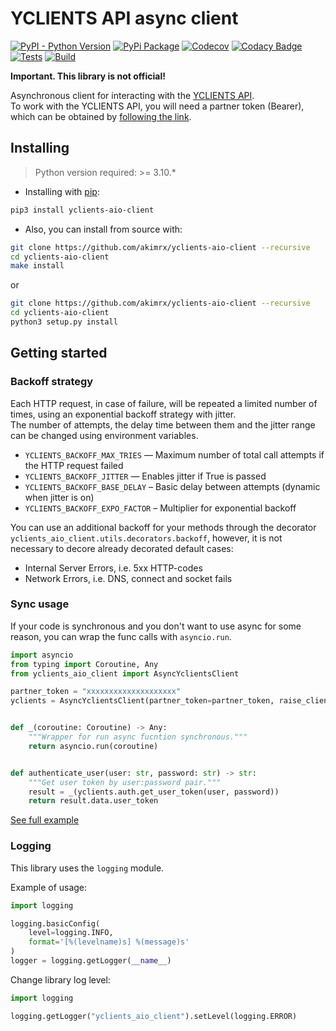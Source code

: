 # YCLIENTS API async client

[![PyPI - Python Version](https://img.shields.io/pypi/pyversions/yclients-aio-client.svg)](https://pypi.org/project/yclients-aio-client/)
[![PyPi Package](https://img.shields.io/pypi/v/yclients-aio-client.svg)](https://pypi.org/project/yclients-aio-client/)
[![Codecov](https://codecov.io/gh/akimrx/yclients-aio-client/branch/master/graph/badge.svg)](https://app.codecov.io/gh/akimrx/yclients-aio-client)
[![Codacy Badge](https://app.codacy.com/project/badge/Grade/0fcaff61147141e496f9843a13295242)](https://app.codacy.com/gh/akimrx/yclients-aio-client/dashboard?utm_source=gh&utm_medium=referral&utm_content=&utm_campaign=Badge_grade)
[![Tests](https://github.com/akimrx/yclients-aio-client/workflows/Tests/badge.svg)](https://github.com/akimrx/yclients-aio-client)
[![Build](https://github.com/akimrx/yclients-aio-client/workflows/Publish/badge.svg)](https://github.com/akimrx/yclients-aio-client)

**Important. This library is not official!**

Asynchronous client for interacting with the [YCLIENTS API](https://developer.yclients.com).  
To work with the YCLIENTS API, you will need a partner token (Bearer), which can be obtained by [following the link](https://yclients.com/appstore/developers/registration).

## Installing

> Python version required: >= 3.10.*

* Installing with [pip](https://pypi.org/project/yclients-aio-client/):
```bash
pip3 install yclients-aio-client
```
  
* Also, you can install from source with:

```bash
git clone https://github.com/akimrx/yclients-aio-client --recursive
cd yclients-aio-client
make install
```
  
or
  
```bash
git clone https://github.com/akimrx/yclients-aio-client --recursive
cd yclients-aio-client
python3 setup.py install
```

## Getting started


### Backoff strategy

Each HTTP request, in case of failure, will be repeated a limited number of times, using an exponential backoff strategy with jitter.  
The number of attempts, the delay time between them and the jitter range can be changed using environment variables.

* `YCLIENTS_BACKOFF_MAX_TRIES` — Maximum number of total call attempts if the HTTP request failed
* `YCLIENTS_BACKOFF_JITTER` — Enables jitter if True is passed
* `YCLIENTS_BACKOFF_BASE_DELAY` – Basic delay between attempts (dynamic when jitter is on)
* `YCLIENTS_BACKOFF_EXPO_FACTOR` – Multiplier for exponential backoff

You can use an additional backoff for your methods through the decorator `yclients_aio_client.utils.decorators.backoff`, however, it is not necessary to decore already decorated default cases:
* Internal Server Errors, i.e. 5xx HTTP-codes
* Network Errors, i.e. DNS, connect and socket fails

### Sync usage
If your code is synchronous and you don't want to use async for some reason, you can wrap the func calls with `asyncio.run`.  

```python
import asyncio
from typing import Coroutine, Any
from yclients_aio_client import AsyncYclientsClient

partner_token = "xxxxxxxxxxxxxxxxxxxx"
yclients = AsyncYclientsClient(partner_token=partner_token, raise_client_errors=True)


def _(coroutine: Coroutine) -> Any:
    """Wrapper for run async fucntion synchronous."""
    return asyncio.run(coroutine)


def authenticate_user(user: str, password: str) -> str:
    """Get user token by user:password pair."""
    result = _(yclients.auth.get_user_token(user, password))
    return result.data.user_token
```

[See full example](/examples/sync_wrapper.py)


### Logging

This library uses the `logging` module.

Example of usage:

```python
import logging

logging.basicConfig(
    level=logging.INFO,
    format='[%(levelname)s] %(message)s'
)
logger = logging.getLogger(__name__)
```

Change library log level:
```python
import logging

logging.getLogger("yclients_aio_client").setLevel(logging.ERROR)
```
